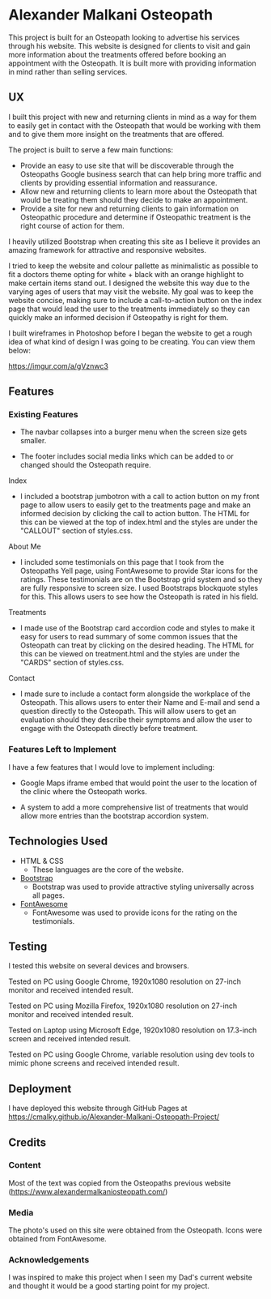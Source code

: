# Alexander Malkani Osteopath

This project is built for an Osteopath looking to advertise his services through his website. 
This website is designed for clients to visit and gain more information about the treatments offered
before booking an appointment with the Osteopath. It is built more with providing information
in mind rather than selling services.
 
## UX
 
I built this project with new and returning clients in mind as a way for them to easily get in contact
with the Osteopath that would be working with them and to give them more insight on the treatments that
are offered.


The project is built to serve a few main functions:

- Provide an easy to use site that will be discoverable through the Osteopaths Google business search that can
help bring more traffic and clients by providing essential information and reassurance.
- Allow new and returning clients to learn more about the Osteopath that would be treating them should they
decide to make an appointment.
- Provide a site for new and returning clients to gain information on Osteopathic procedure and determine if 
Osteopathic treatment is the right course of action for them.

I heavily utilized Bootstrap when creating this site as I believe it provides an amazing framework for
attractive and responsive websites. 

I tried to keep the website and colour pallette as minimalistic as possible to fit a doctors theme 
opting for white + black with an orange highlight to make certain items stand out. I designed the website this
way due to the varying ages of users that may visit the website. My goal was to keep the website concise,
making sure to include a call-to-action button on the index page that would lead the user to the treatments 
immediately so they can quickly make an informed decision if Osteopathy is right for them.

I built wireframes in Photoshop before I began the website to get a rough idea of what kind of design
I was going to be creating. You can view them below:

https://imgur.com/a/gVznwc3


## Features

 
### Existing Features

- The navbar collapses into a burger menu when the screen size gets smaller.

- The footer includes social media links which can be added to or changed should the Osteopath require.

Index 

- I included a bootstrap jumbotron with a call to action button on my front page to allow users to easily get to
the treatments page and make an informed decision by clicking the call to action button. The HTML for this 
can be viewed at the top of index.html and the styles are under the "CALLOUT" section of styles.css.

About Me 

- I included some testimonials on this page that I took from the Osteopaths Yell page, using FontAwesome
to provide Star icons for the ratings. These testimonials are on the Bootstrap grid system and so they are
fully responsive to screen size. I used Bootstraps blockquote styles for this. This allows users to see how the
Osteopath is rated in his field.

Treatments 

- I made use of the Bootstrap card accordion code and styles to make it easy for users to read summary of some 
common issues that the Osteopath can treat by clicking on the desired heading. The HTML for this can be viewed 
on treatment.html and the styles are under the "CARDS" section of styles.css.

Contact 

- I made sure to include a contact form alongside the workplace of the Osteopath. This allows users to enter 
their Name and E-mail and send a question directly to the Osteopath. This will allow users to get an evaluation
should they describe their symptoms and allow the user to engage with the Osteopath directly before treatment.

### Features Left to Implement

I have a few features that I would love to implement including:

- Google Maps iframe embed that would point the user to the location of the clinic where the Osteopath
works.

- A system to add a more comprehensive list of treatments that would allow more entries than the bootstrap 
accordion system.

## Technologies Used

- HTML & CSS
    - These languages are the core of the website.
- [Bootstrap](https://getbootstrap.com/)
    - Bootstrap was used to provide attractive styling universally across all pages.
- [FontAwesome](https://fontawesome.com/)
    - FontAwesome was used to provide icons for the rating on the testimonials.


## Testing

I tested this website on several devices and browsers.

Tested on PC using Google Chrome, 1920x1080 resolution on 27-inch monitor and received intended result.

Tested on PC using Mozilla Firefox, 1920x1080 resolution on 27-inch monitor and received intended result.

Tested on Laptop using Microsoft Edge, 1920x1080 resolution on 17.3-inch screen and received intended result.

Tested on PC using Google Chrome, variable resolution using dev tools to mimic phone screens and received intended result.


## Deployment

I have deployed this website through GitHub Pages at https://cmalky.github.io/Alexander-Malkani-Osteopath-Project/

## Credits

### Content

Most of the text was copied from the Osteopaths previous website (https://www.alexandermalkaniosteopath.com/)

### Media

The photo's used on this site were obtained from the Osteopath. Icons were obtained from FontAwesome.

### Acknowledgements

I was inspired to make this project when I seen my Dad's current website and thought it would be a good
starting point for my project.